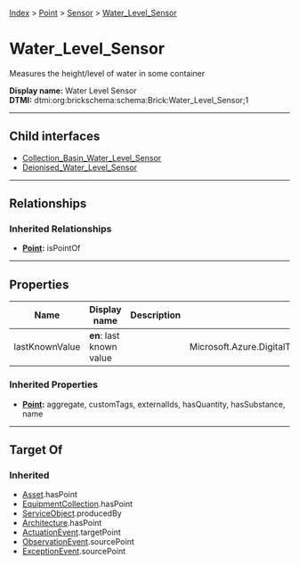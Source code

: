 [Index](../../../index.md) > [Point](../../Point.md) > [Sensor](../Sensor.md) > [Water_Level_Sensor](#)
# Water_Level_Sensor

Measures the height/level of water in some container


**Display name:** Water Level Sensor<br />
**DTMI:** dtmi:org:brickschema:schema:Brick:Water_Level_Sensor;1

---

## Child interfaces
* [Collection_Basin_Water_Level_Sensor](Collection_Basin_Water_Level_Sensor.md)
* [Deionised_Water_Level_Sensor](Deionised_Water_Level_Sensor.md)

---

## Relationships

### Inherited Relationships
* **[Point](../../Point.md):** isPointOf

---

## Properties

|Name|Display name|Description|Schema|Writable|
|-|-|-|-|-|
|lastKnownValue|**en**: last known value||Microsoft.Azure.DigitalTwins.Parser.Models.DTObjectInfo|True|
### Inherited Properties
* **[Point](../../Point.md):** aggregate, customTags, externalIds, hasQuantity, hasSubstance, name

---

## Target Of
### Inherited
* [Asset](../../../Asset/Asset.md).hasPoint
* [EquipmentCollection](../../../Collection/EquipmentCollection.md).hasPoint
* [ServiceObject](../../../Information/ServiceObject/ServiceObject.md).producedBy
* [Architecture](../../../Space/Architecture/Architecture.md).hasPoint
* [ActuationEvent](../../../Event/PointEvent/ActuationEvent.md).targetPoint
* [ObservationEvent](../../../Event/PointEvent/ObservationEvent.md).sourcePoint
* [ExceptionEvent](../../../Event/PointEvent/ExceptionEvent.md).sourcePoint
